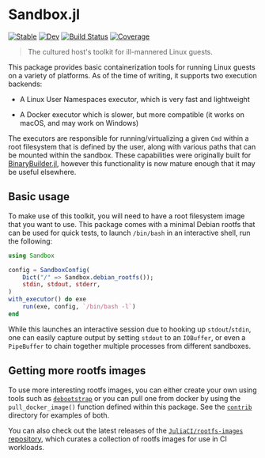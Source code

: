 # Sandbox.jl

[![Stable][docs-stable-img]][docs-stable-url]
[![Dev][docs-dev-img]][docs-dev-url]
[![Build Status][ci-img]][ci-url]
[![Coverage][codecov-img]][codecov-url]

[docs-stable-img]: https://img.shields.io/badge/docs-stable-blue.svg
[docs-stable-url]: https://staticfloat.github.io/Sandbox.jl/stable
[docs-dev-img]: https://img.shields.io/badge/docs-dev-blue.svg
[docs-dev-url]: https://staticfloat.github.io/Sandbox.jl/dev
[ci-img]: https://github.com/staticfloat/Sandbox.jl/workflows/CI/badge.svg
[ci-url]: https://github.com/staticfloat/Sandbox.jl/actions/workflows/ci.yml
[codecov-img]: https://codecov.io/gh/staticfloat/Sandbox.jl/branch/master/graph/badge.svg
[codecov-url]: https://codecov.io/gh/staticfloat/Sandbox.jl

> The cultured host's toolkit for ill-mannered Linux guests.

This package provides basic containerization tools for running Linux guests on a variety of platforms.
As of the time of writing, it supports two execution backends:

* A Linux User Namespaces executor, which is very fast and lightweight

* A Docker executor which is slower, but more compatible (it works on macOS, and may work on Windows)

The executors are responsible for running/virtualizing a given `Cmd` within a root filesystem that is defined by the user, along with various paths that can be mounted within the sandbox.
These capabilities were originally built for [BinaryBuilder.jl](https://github.com/JuliaPackaging/BinaryBuilder.jl), however this functionality is now mature enough that it may be useful elsewhere.

## Basic usage

To make use of this toolkit, you will need to have a root filesystem image that you want to use.
This package comes with a minimal Debian rootfs that can be used for quick tests, to launch `/bin/bash` in an interactive shell, run the following:

```julia
using Sandbox

config = SandboxConfig(
    Dict("/" => Sandbox.debian_rootfs());
    stdin, stdout, stderr,
)
with_executor() do exe
    run(exe, config, `/bin/bash -l`)
end
```

While this launches an interactive session due to hooking up `stdout`/`stdin`, one can easily capture output by setting `stdout` to an `IOBuffer`, or even a `PipeBuffer` to chain together multiple processes from different sandboxes.

## Getting more rootfs images

To use more interesting rootfs images, you can either create your own using tools such as [`debootstrap`](https://wiki.debian.org/Debootstrap) or you can pull one from docker by using the `pull_docker_image()` function defined within this package.  See the [`contrib`](contrib/) directory for examples of both.

You can also check out the latest releases of the [`JuliaCI/rootfs-images` repository](https://github.com/JuliaCI/rootfs-images/), which curates a collection of rootfs images for use in CI workloads.
